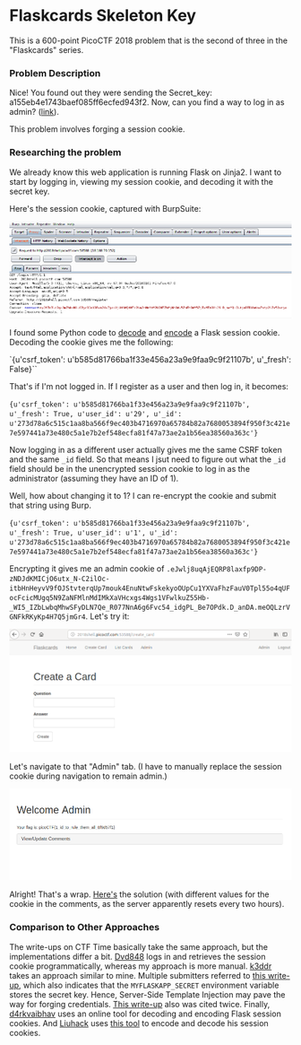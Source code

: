 # Flaskcards Skeleton Key

This is a 600-point PicoCTF 2018 problem that is the second of three in the "Flaskcards" series.

### Problem Description

Nice! You found out they were sending the Secret_key: a155eb4e1743baef085ff6ecfed943f2. Now, can you find a way to log in as admin? ([link](http://2018shell.picoctf.com:53588)).

This problem involves forging a session cookie.

### Researching the problem

We already know this web application is running Flask on Jinja2. I want to start by logging in, viewing my session cookie, and decoding it with the secret key.

Here's the session cookie, captured with BurpSuite:

![./Session_cookie.png](./Session_cookie.png)

I found some Python code to [decode](https://gist.github.com/babldev/502364a3f7c9bafaa6db) and [encode](https://gist.github.com/aescalana/7e0bc39b95baa334074707f73bc64bfe) a Flask session cookie. Decoding the cookie gives me the following:

`{u'csrf_token': u'b585d81766ba1f33e456a23a9e9faa9c9f21107b', u'_fresh': False}``

That's if I'm not logged in. If I register as a user and then log in, it becomes:

`{u'csrf_token': u'b585d81766ba1f33e456a23a9e9faa9c9f21107b', u'_fresh': True, u'user_id': u'29', u'_id': u'273d78a6c515c1aa8ba566f9ec403b4716970a65784b82a7680053894f950f3c421e7e597441a73e480c5a1e7b2ef548ecfa81f47a73ae2a1b56ea38560a363c'}`

Now logging in as a different user actually gives me the same CSRF token and the same `_id` field. So that means I jsut need to figure out what the `_id` field should be in the unencrypted session cookie to log in as the administrator (assuming they have an ID of 1).

Well, how about changing it to 1? I can re-encrypt the cookie and submit that string using Burp.

`{u'csrf_token': u'b585d81766ba1f33e456a23a9e9faa9c9f21107b', u'_fresh': True, u'user_id': u'1', u'_id': u'273d78a6c515c1aa8ba566f9ec403b4716970a65784b82a7680053894f950f3c421e7e597441a73e480c5a1e7b2ef548ecfa81f47a73ae2a1b56ea38560a363c'}`

Encrypting it gives me an admin cookie of `.eJwlj8uqAjEQRP8laxfp9DP-zNDJdKMICjO6utx_N-C2ilOc-itbHnHeyvV9fOJStvterqUp7mouk4EnuNtwFskekyoOUpCu1YXVaFhzFauV0Tpl55o4qUFocFcicMUgq5N9ZaNFMlnMdIMkXaVHcxgs4Wgs1VFwlkuZ55Hb-_WI5_IZbLwbqMhwSFyDLN7Qe_R077NnA6g6Fvc54_idgPL_Be7OPdk.D_anDA.meOQLzrVGNFkRKyKp4H7Q5jmGr4`. Let's try it:

![./logged_in_as_admin.png](./logged_in_as_admin.png)

Let's navigate to that "Admin" tab. (I have to manually replace the session cookie during navigation to remain admin.)

![./got_flag.png](./got_flag.png)

Alright! That's a wrap. [Here's](./solve-flaskcards-skeleton-key.py) the solution (with different values for the cookie in the comments, as the server apparently resets every two hours).

### Comparison to Other Approaches

The write-ups on CTF Time basically take the same approach, but the implementations differ a bit. [Dvd848](https://github.com/Dvd848/CTFs/blob/master/2018_picoCTF/Flaskcards%20Skeleton%20Key.md) logs in and retrieves the session cookie programmatically, whereas my approach is more manual. [k3ddr](https://ctftime.org/writeup/11812) takes an approach similar to mine. Multiple submitters referred to [this write-up](https://terryvogelsang.tech/MITRECTF2018-my-flask-app/), which also indicates that the `MYFLASKAPP_SECRET` environment variable stores the secret key. Hence, Server-Side Template Injection may pave the way for forging credentials. [This write-up](https://teamrocketist.github.io/2017/09/11/Web-ASIS-Golem-is-stupid/) also was cited twice. Finally, [d4rkvaibhav](https://github.com/d4rkvaibhav/picoCTF-2018-Writeups/tree/master/WEB_EXPLOITATION/Flaskcards%20Skeleton%20Key) uses an online tool for decoding and encoding Flask session cookies. And [Liuhack](https://github.com/liuhack/writeups/blob/master/2018/picoCTF/Flaskcards_Skeleton_Key/README.md) uses [this tool](https://github.com/noraj/flask-session-cookie-manager) to encode and decode his session cookies.
